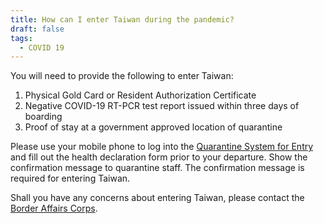 ```yaml
---
title: How can I enter Taiwan during the pandemic?
draft: false
tags:
  - COVID 19
---
```

You will need to provide the following to enter Taiwan:

1. Physical Gold Card or Resident Authorization Certificate
2. Negative COVID-19 RT-PCR test report issued within three days of boarding
3. Proof of stay at a government approved location of quarantine

Please use your mobile phone to log into the [Quarantine System for Entry](https://hdhq.mohw.gov.tw/ " to Quarantine System for Entry") and fill out the health declaration form prior to your departure. Show the confirmation message to quarantine staff. The confirmation message is required for entering Taiwan.

Shall you have any concerns about entering Taiwan, please contact the [Border Affairs Corps](https://www.immigration.gov.tw/5475/5478/141386/127061/127078/?fbclid=IwAR1LENSb4u6FDFVSRTYuDjbHVX6q4sSw_GUBcyJqFW5gERG3uHOq8jGtld0 " to Border Affairs Corps").